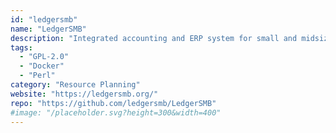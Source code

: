 ```yaml
---
id: "ledgersmb"
name: "LedgerSMB"
description: "Integrated accounting and ERP system for small and midsize businesses, with double entry accounting, budgeting, invoicing, quotations, projects, orders and inventory management, shipping and more."
tags:
  - "GPL-2.0"
  - "Docker"
  - "Perl"
category: "Resource Planning"
website: "https://ledgersmb.org/"
repo: "https://github.com/ledgersmb/LedgerSMB"
#image: "/placeholder.svg?height=300&width=400"
---
```


